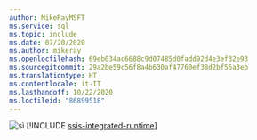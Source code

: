 ```yaml
---
author: MikeRayMSFT
ms.service: sql
ms.topic: include
ms.date: 07/20/2020
ms.author: mikeray
ms.openlocfilehash: 69eb034ac6688c9d07485d0fadd92d4e3ef32e93
ms.sourcegitcommit: 29a2be59c56f8a4b630af47760ef38d2bf56a3eb
ms.translationtype: HT
ms.contentlocale: it-IT
ms.lasthandoff: 10/22/2020
ms.locfileid: "86899518"
---
```

<Token>![sì](../media/yes-icon.png) [!INCLUDE [ssis-integrated-runtime](../ssis-integrated-runtime.md)]</Token>